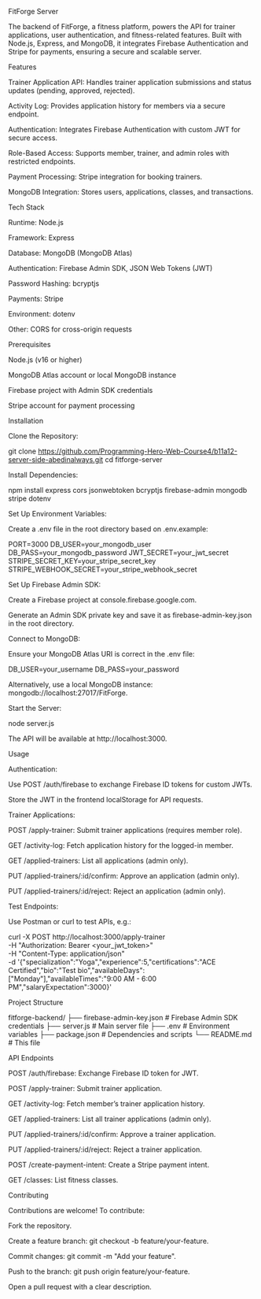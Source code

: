 FitForge Server

The backend of FitForge, a fitness platform, powers the API for trainer applications, user authentication, and fitness-related features. Built with Node.js, Express, and MongoDB, it integrates Firebase Authentication and Stripe for payments, ensuring a secure and scalable server.

Features





Trainer Application API: Handles trainer application submissions and status updates (pending, approved, rejected).



Activity Log: Provides application history for members via a secure endpoint.



Authentication: Integrates Firebase Authentication with custom JWT for secure access.



Role-Based Access: Supports member, trainer, and admin roles with restricted endpoints.



Payment Processing: Stripe integration for booking trainers.



MongoDB Integration: Stores users, applications, classes, and transactions.

Tech Stack





Runtime: Node.js



Framework: Express



Database: MongoDB (MongoDB Atlas)



Authentication: Firebase Admin SDK, JSON Web Tokens (JWT)



Password Hashing: bcryptjs



Payments: Stripe



Environment: dotenv



Other: CORS for cross-origin requests

Prerequisites





Node.js (v16 or higher)



MongoDB Atlas account or local MongoDB instance



Firebase project with Admin SDK credentials



Stripe account for payment processing

Installation





Clone the Repository:

git clone https://github.com/Programming-Hero-Web-Course4/b11a12-server-side-abedinalways.git
cd fitforge-server



Install Dependencies:

npm install express cors jsonwebtoken bcryptjs firebase-admin mongodb stripe dotenv



Set Up Environment Variables:





Create a .env file in the root directory based on .env.example:

PORT=3000
DB_USER=your_mongodb_user
DB_PASS=your_mongodb_password
JWT_SECRET=your_jwt_secret
STRIPE_SECRET_KEY=your_stripe_secret_key
STRIPE_WEBHOOK_SECRET=your_stripe_webhook_secret



Set Up Firebase Admin SDK:





Create a Firebase project at console.firebase.google.com.



Generate an Admin SDK private key and save it as firebase-admin-key.json in the root directory.



Connect to MongoDB:





Ensure your MongoDB Atlas URI is correct in the .env file:

DB_USER=your_username
DB_PASS=your_password



Alternatively, use a local MongoDB instance: mongodb://localhost:27017/FitForge.



Start the Server:

node server.js





The API will be available at http://localhost:3000.

Usage





Authentication:





Use POST /auth/firebase to exchange Firebase ID tokens for custom JWTs.



Store the JWT in the frontend localStorage for API requests.



Trainer Applications:





POST /apply-trainer: Submit trainer applications (requires member role).



GET /activity-log: Fetch application history for the logged-in member.



GET /applied-trainers: List all applications (admin only).



PUT /applied-trainers/:id/confirm: Approve an application (admin only).



PUT /applied-trainers/:id/reject: Reject an application (admin only).



Test Endpoints:





Use Postman or curl to test APIs, e.g.:

curl -X POST http://localhost:3000/apply-trainer \
-H "Authorization: Bearer <your_jwt_token>" \
-H "Content-Type: application/json" \
-d '{"specialization":"Yoga","experience":5,"certifications":"ACE Certified","bio":"Test bio","availableDays":["Monday"],"availableTimes":"9:00 AM - 6:00 PM","salaryExpectation":3000}'

Project Structure

fitforge-backend/
├── firebase-admin-key.json  # Firebase Admin SDK credentials
├── server.js               # Main server file
├── .env                    # Environment variables
├── package.json            # Dependencies and scripts
└── README.md               # This file

API Endpoints





POST /auth/firebase: Exchange Firebase ID token for JWT.



POST /apply-trainer: Submit trainer application.



GET /activity-log: Fetch member’s trainer application history.



GET /applied-trainers: List all trainer applications (admin only).



PUT /applied-trainers/:id/confirm: Approve a trainer application.



PUT /applied-trainers/:id/reject: Reject a trainer application.



POST /create-payment-intent: Create a Stripe payment intent.



GET /classes: List fitness classes.

Contributing

Contributions are welcome! To contribute:





Fork the repository.



Create a feature branch: git checkout -b feature/your-feature.



Commit changes: git commit -m "Add your feature".



Push to the branch: git push origin feature/your-feature.



Open a pull request with a clear description.
